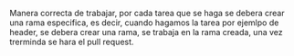 Manera correcta de trabajar, por cada tarea que se haga se debera crear una rama especifica, es decir, cuando hagamos la tarea por ejemlpo de header, se debera crear una rama, se trabaja en la rama creada, una vez trerminda se hara el pull request.
 
 

